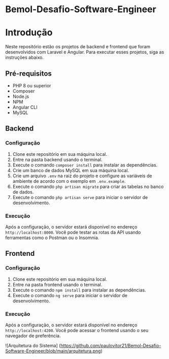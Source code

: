 # Bemol-Desafio-Software-Engineer

# Introdução

Neste repositório estão os projetos de backend e frontend que foram desenvolvidos com Laravel e Angular. Para executar esses projetos, siga as instruções abaixo.

## Pré-requisitos

- PHP 8 ou superior
- Composer
- Node.js
- NPM
- Angular CLI
- MySQL

## Backend

### Configuração

1. Clone este repositório em sua máquina local.
2. Entre na pasta backend usando o terminal.
3. Execute o comando `composer install` para instalar as dependências.
4. Crie um banco de dados MySQL em sua máquina local.
5. Crie um arquivo `.env` na raiz do projeto e configure as variáveis de ambiente de acordo com o exemplo em `.env.example`.
6. Execute o comando `php artisan migrate` para criar as tabelas no banco de dados.
7. Execute o comando `php artisan serve` para iniciar o servidor de desenvolvimento.

### Execução

Após a configuração, o servidor estará disponível no endereço `http://localhost:8000`. Você pode testar as rotas da API usando ferramentas como o Postman ou o Insomnia.

## Frontend

### Configuração

1. Clone este repositório em sua máquina local.
2. Entre na pasta frontend usando o terminal.
3. Execute o comando `npm install` para instalar as dependências.
4. Execute o comando `ng serve` para iniciar o servidor de desenvolvimento.

### Execução

Após a configuração, o servidor estará disponível no endereço `http://localhost:4200`. Você pode acessar o frontend usando o seu navegador de preferência.

![Arquitetura do Sistema] (https://github.com/paulovitor21/Bemol-Desafio-Software-Engineer/blob/main/arquitetura.png)
